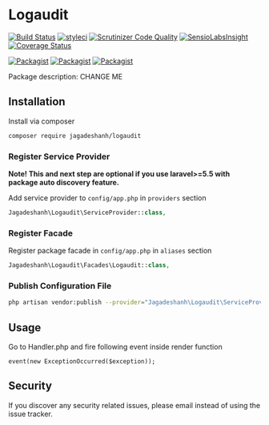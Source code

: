 # Logaudit

[![Build Status](https://travis-ci.org/jagadeshanh/logaudit.svg?branch=master)](https://travis-ci.org/jagadeshanh/logaudit)
[![styleci](https://styleci.io/repos/CHANGEME/shield)](https://styleci.io/repos/CHANGEME)
[![Scrutinizer Code Quality](https://scrutinizer-ci.com/g/jagadeshanh/logaudit/badges/quality-score.png?b=master)](https://scrutinizer-ci.com/g/jagadeshanh/logaudit/?branch=master)
[![SensioLabsInsight](https://insight.sensiolabs.com/projects/CHANGEME/mini.png)](https://insight.sensiolabs.com/projects/CHANGEME)
[![Coverage Status](https://coveralls.io/repos/github/jagadeshanh/logaudit/badge.svg?branch=master)](https://coveralls.io/github/jagadeshanh/logaudit?branch=master)

[![Packagist](https://img.shields.io/packagist/v/jagadeshanh/logaudit.svg)](https://packagist.org/packages/jagadeshanh/logaudit)
[![Packagist](https://poser.pugx.org/jagadeshanh/logaudit/d/total.svg)](https://packagist.org/packages/jagadeshanh/logaudit)
[![Packagist](https://img.shields.io/packagist/l/jagadeshanh/logaudit.svg)](https://packagist.org/packages/jagadeshanh/logaudit)

Package description: CHANGE ME

## Installation

Install via composer
```bash
composer require jagadeshanh/logaudit
```

### Register Service Provider

**Note! This and next step are optional if you use laravel>=5.5 with package
auto discovery feature.**

Add service provider to `config/app.php` in `providers` section
```php
Jagadeshanh\Logaudit\ServiceProvider::class,
```

### Register Facade

Register package facade in `config/app.php` in `aliases` section
```php
Jagadeshanh\Logaudit\Facades\Logaudit::class,
```

### Publish Configuration File

```bash
php artisan vendor:publish --provider="Jagadeshanh\Logaudit\ServiceProvider" --tag="config"
```

## Usage

Go to Handler.php and fire following event inside render function
```$xslt
event(new ExceptionOccurred($exception));
```


## Security

If you discover any security related issues, please email 
instead of using the issue tracker.
